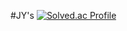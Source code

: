 #JY's
[![Solved.ac Profile](http://mazassumnida.wtf/api/v2/generate_badge?boj=window3357)](https://solved.ac/window3357/)
